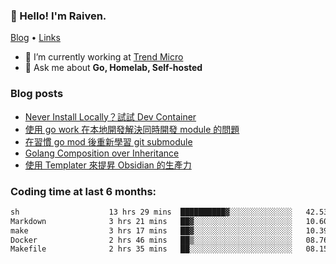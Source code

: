 <!-- ![Codewars](https://www.codewars.com/users/omegaatt36/badges/small) -->
### 👋 Hello! I'm Raiven.
[Blog](https://www.omegaatt.com) • [Links](https://link.omegaatt.com)

- 🔭 I’m currently working at [Trend Micro](https://www.trendmicro.com)
- 💬 Ask me about **Go, Homelab, Self-hosted**

### Blog posts
<!-- BLOG-POST-LIST:START -->
- [Never Install Locally？試試 Dev Container](https://www.omegaatt.com/blogs/develop/2025/dev_container/)
- [使用 go work 在本地開發解決同時開發 module 的問題](https://www.omegaatt.com/blogs/develop/2025/go_module_and_go_work/)
- [在習慣 go mod 後重新學習 git submodule](https://www.omegaatt.com/blogs/develop/2025/git_submodule_turorial/)
- [Golang Composition over Inheritance](https://www.omegaatt.com/blogs/develop/2025/golang_composition_over_inheritance/)
- [使用 Templater 來提昇 Obsidian 的生產力](https://www.omegaatt.com/blogs/develop/2025/use_obsidian_templater_to_get_more_productivity/)
<!-- BLOG-POST-LIST:END -->

### Coding time at last 6 months:
<!--START_SECTION:waka-->

```txt
sh                    13 hrs 29 mins  ██████████▓░░░░░░░░░░░░░░   42.53 %
Markdown              3 hrs 21 mins   ██▓░░░░░░░░░░░░░░░░░░░░░░   10.60 %
make                  3 hrs 17 mins   ██▓░░░░░░░░░░░░░░░░░░░░░░   10.39 %
Docker                2 hrs 46 mins   ██▒░░░░░░░░░░░░░░░░░░░░░░   08.76 %
Makefile              2 hrs 35 mins   ██░░░░░░░░░░░░░░░░░░░░░░░   08.15 %
```

<!--END_SECTION:waka-->
